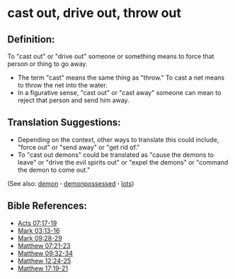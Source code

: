 # cast out, drive out, throw out #

## Definition: ##

To "cast out" or "drive out" someone or something means to force that person or thing to go away.

* The term "cast" means the same thing as "throw." To cast a net means to throw the net into the water.
* In a figurative sense, "cast out" or "cast away" someone can mean to reject that person and send him away.

## Translation Suggestions: ##

* Depending on the context, other ways to translate this could include, "force out" or "send away" or "get rid of."
* To "cast out demons" could be translated as "cause the demons to leave" or "drive the evil spirits out" or "expel the demons" or "command the demon to come out."

(See also: [demon](../kt/demon.md) **·** [demonpossessed](../kt/demonpossessed.md) **·** [lots](../other/lots.md))

## Bible References: ##

* [Acts 07:17-19](https://door43.org/en/bible/notes/act/07/17)
* [Mark 03:13-16](https://door43.org/en/bible/notes/mrk/03/13)
* [Mark 09:28-29](https://door43.org/en/bible/notes/mrk/09/28)
* [Matthew 07:21-23](https://door43.org/en/bible/notes/mat/07/21)
* [Matthew 09:32-34](https://door43.org/en/bible/notes/mat/09/32)
* [Matthew 12:24-25](https://door43.org/en/bible/notes/mat/12/24)
* [Matthew 17:19-21](https://door43.org/en/bible/notes/mat/17/19)

